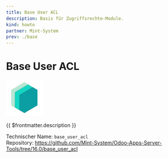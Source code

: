 ```yaml
---
title: Base User ACL
description: Basis für Zugriffsrechte-Module.
kind: howto
partner: Mint-System
prev: ./base
---
```

# Base User ACL
![icon_oms_box](attachments/icons_odoo_mint_system.png)

{{ $frontmatter.description }}

Technischer Name: `base_user_acl`\
Repository: <https://github.com/Mint-System/Odoo-Apps-Server-Tools/tree/16.0/base_user_acl>
